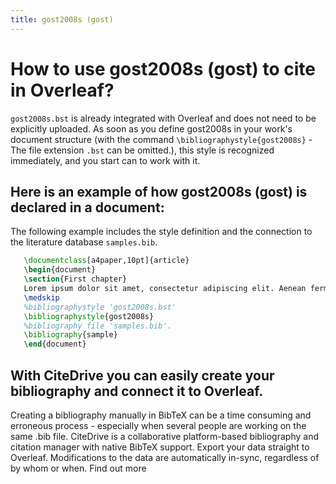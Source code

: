 ```yaml
---
title: gost2008s (gost)
---
```


# How to use gost2008s (gost) to cite in Overleaf? 
`gost2008s.bst` is already integrated with Overleaf and does not need to be explicitly uploaded. As soon as you define gost2008s in your work's document structure (with the command `\bibliographystyle{gost2008s}` - The file extension `.bst` can be omitted.), this style is recognized immediately, and you start can to work with it.

## Here is an example of how gost2008s (gost) is declared in a document:
The following example includes the style definition and the connection to the literature database `samples.bib`.
```tex
   \documentclass[a4paper,10pt]{article}
   \begin{document}
   \section{First chapter}
   Lorem ipsum dolor sit amet, consectetur adipiscing elit. Aenean fermentum justo massa, ut maximus mauris sodales et. Aenean vel elit a erat rhoncus pharetra.
   \medskip
   %bibliographystyle 'gost2008s.bst'
   \bibliographystyle{gost2008s}
   %bibliography file 'samples.bib'.
   \bibliography{sample}
   \end{document}
```

## With CiteDrive you can easily create your bibliography and connect it to Overleaf. 
Creating a bibliography manually in BibTeX can be a time consuming and erroneous process - especially when several people are working on the same .bib file. CiteDrive is a collaborative platform-based bibliography and citation manager with native BibTeX support. Export your data straight to Overleaf. Modifications to the data are automatically in-sync, regardless of by whom or when. Find out more